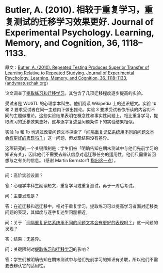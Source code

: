 # Butler, A. (2010). 相较于重复学习，重复测试的迁移学习效果更好. Journal of Experimental Psychology. Learning, Memory, and Cognition, 36, 1118–1133.

原文：[Butler, A. (2010). Repeated Testing Produces Superior Transfer of Learning Relative to Repeated Studying. Journal of Experimental Psychology. Learning, Memory, and Cognition, 36, 1118–1133. (andymatuschak.org)](https://notes.andymatuschak.org/zKhfH8c9tyT3e8sZzDSKZ3yMmLFjybUT1CA)

论文调查了[提取练习和迁移学习](https://notes.andymatuschak.org/z2a8QGPfUmdLCVokLaegNzmaU6ehC58CUtYi)。其包含了几项迁移程度逐步提高的实验。

受试者是 WUSTL 的心理学本科生。他们阅读 Wikipedia 上的通识短文。实验 1b 和 2 要求受试者在同一主题内下做出推论。实验 3 要求受试者依所读的内容对不同的主题做推论。这些实验结果表明在概念性和事实性问题上，相比重复学习，提取练习的迁移效果更好，这与逐字复述型问题条件下的实验结果相似。

实验 1a 和 1b 也通过改变问题文本探索了「[间隔重复记忆系统用不同的问题文本会有更好的表现吗？](https://notes.andymatuschak.org/zPQ4PsyZABQxajikxzp73TUBFG9ShJPG3hd)」这一问题，但发现结果没有差异。

这项研究的一个关键限制是：学生们被「明确告知在期末测试中与他们先前学习的知识有关」，因此他们不需要去辨认信息对远迁移任务的适用性，他们只需重新回想与之有关的信息。（感谢 Martin Bernstorff [指出这一点](https://twitter.com/m_bernstorff/status/1461074246277423109)）。

------

问：高阶实验设置？

答：心理学本科生阅读短文，重复学习或重复测试，再于一周后考试。

问：主要发现是？

答：在近迁移和远迁移中，相对于重复学习，提取练习可以提高学习者面对迁移类问题的表现，其幅度与逐字复述型问题相近。 

问：关于「[间隔重复记忆系统用不同的问题文本会有更好的表现吗？](https://notes.andymatuschak.org/Would_spaced_repetition_memory_systems_perform_better_with_varied_question_texts%3F)」这一问题的发现？

答：结果：无差异。

问：关键限制对[提取练习和迁移学习](https://notes.andymatuschak.org/Retrieval_practice_and_transfer_learning)的影响？

答：学生们被明确告知在期末测试中与他们先前学习的知识有关联，所以他们不需要去辨认它的适用性。